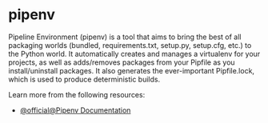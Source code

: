 # pipenv

Pipeline Environment (pipenv) is a tool that aims to bring the best of all packaging worlds (bundled, requirements.txt, setup.py, setup.cfg, etc.) to the Python world. It automatically creates and manages a virtualenv for your projects, as well as adds/removes packages from your Pipfile as you install/uninstall packages. It also generates the ever-important Pipfile.lock, which is used to produce deterministic builds.

Learn more from the following resources:

- [@official@Pipenv Documentation](https://pipenv.pypa.io/en/latest/)
